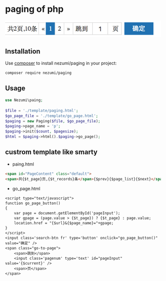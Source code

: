 paging of php
====
![preview](https://github.com/PengYilong/Paging/raw/master/preview.png)

## Installation

Use [composer](http://getcomposer.org) to install nezumi/paging in your project:
```
composer require nezumi/paging
```


## Usage
```php
use Nezumi\paing;

$file = './template/paging.html';
$go_page_file = './template/go_page.html';
$paging = new Paging($file, $go_page_file);	
$paging->page_name = 'p';
$paging->init($count, $pagesize);
$html = $paging->html().$paging->go_page();
```

## custrom template like smarty

- paing.html
```html
<span id="PageContent" class="default">
<span>共{$t_page}页,{$t_records}条</span>{$prev}{$page_list}{$next}</span>
```

- go_page.html
```
<script type="text/javascript">
function go_page_button()
{
	var page = document.getElementById('pageInput');
	var gpage = (page.value > {$t_page}) ? {$t_page} : page.value;
	location.href = "{$url}&{$page_name}="+gpage;
}
</script>
<input class='search-btn fr' type='button' onclick="go_page_button()"  value="确定" />
<span class="go-to-page">
	<span>跳到</span>
	<input class='pagenum' type='text' id="pageInput"   value='{$current}' />
	<span>页</span> 
</span>

```